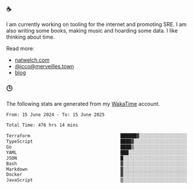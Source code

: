 ### ☕

I am currently working on tooling for the internet and promoting SRE. I am also writing some books, making music and hoarding some data. I like thinking about time.

Read more:

 - [natwelch.com](https://natwelch.com)
 - [@icco@merveilles.town](https://merveilles.town/@icco)
 - [blog](https://writing.natwelch.com)

### 🕒

The following stats are generated from my [WakaTime](https://wakatime.com/@icco) account.

<!--START_SECTION:waka-->

```txt
From: 15 June 2024 - To: 15 June 2025

Total Time: 476 hrs 14 mins

Terraform                                  ██████▓░░░░░░░░░░░░░░░░░░   26.28 %
TypeScript                                 ████▓░░░░░░░░░░░░░░░░░░░░   18.57 %
Go                                         ████▒░░░░░░░░░░░░░░░░░░░░   17.24 %
YAML                                       ███░░░░░░░░░░░░░░░░░░░░░░   11.39 %
JSON                                       █░░░░░░░░░░░░░░░░░░░░░░░░   04.16 %
Bash                                       ▓░░░░░░░░░░░░░░░░░░░░░░░░   03.09 %
Markdown                                   ▓░░░░░░░░░░░░░░░░░░░░░░░░   02.82 %
Docker                                     ▓░░░░░░░░░░░░░░░░░░░░░░░░   02.62 %
JavaScript                                 ▒░░░░░░░░░░░░░░░░░░░░░░░░   01.85 %
```

<!--END_SECTION:waka-->
